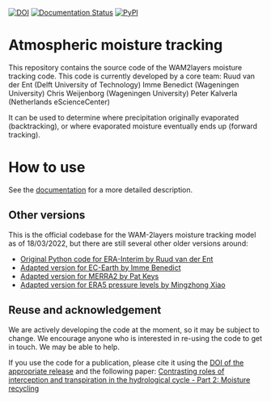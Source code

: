 [![DOI](https://zenodo.org/badge/471007521.svg)](https://zenodo.org/badge/latestdoi/471007521)
[![Documentation Status](https://readthedocs.org/projects/wam2layers/badge/?version=latest)](https://wam2layers.readthedocs.io/en/latest/?badge=latest)
[![PyPI](https://img.shields.io/pypi/v/wam2layers)](https://pypi.org/project/wam2layers/)

# Atmospheric moisture tracking

This repository contains the source code of the WAM2layers moisture tracking
code. This code is currently developed by a core team:
Ruud van der Ent (Delft University of Technology)
Imme Benedict (Wageningen University)
Chris Weijenborg (Wageningen University)
Peter Kalverla (Netherlands eScienceCenter)

It can be used to determine where
precipitation originally evaporated (backtracking), or where evaporated moisture
eventually ends up (forward tracking).

# How to use
See the [documentation](http://wam2layers.rtfd.io/) for a more detailed description.

## Other versions

This is the official codebase for the WAM-2layers moisture tracking model as of
18/03/2022, but there are still several other older versions around:

- [Original Python code for ERA-Interim by Ruud van der Ent](https://github.com/ruudvdent/WAM2layersPython)
- [Adapted version for EC-Earth by Imme Benedict](https://github.com/Imme1992/moisture_tracking_mississippi)
- [Adapted version for MERRA2 by Pat Keys](https://github.com/pkeys/WAM2layersPythonMerra2)
- [Adapted version for ERA5 pressure levels by Mingzhong Xiao](https://zenodo.org/record/4796962#.Y25d1-TMIVA)

## Reuse and acknowledgement

We are actively developing the code at the moment, so it may be subject to
change. We encourage anyone who is interested in re-using the code to get in
touch. We may be able to help.

If you use the code for a publication, please cite it using the [DOI of the
appropriate release](https://doi.org/10.5281/zenodo.7010594) and the
following paper: 
[Contrasting roles of interception and transpiration in the
hydrological cycle - Part 2: Moisture
recycling](https://doi.org/10.5194/esd-5-471-2014)

